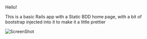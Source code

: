 Hello!

This is a basic Rails app with a Static BDD home page,  with a bit of bootstrap injected into it to make it a little prettier

![ScreenShot](https://www.dropbox.com/s/csz0ek80j6a9tk6/LiamBuellChapter2.png)
